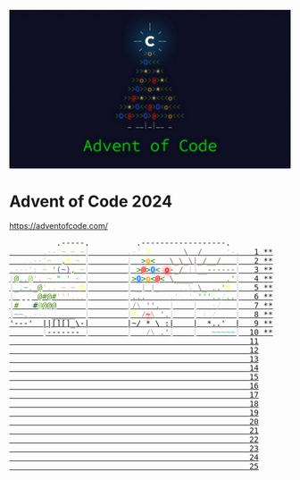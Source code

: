 ![Advent of Code 2024](https://github.com/tdody/advent_of_code_2024/blob/master/images/Banner.jpg?raw=true)


# Advent of Code 2024

https://adventofcode.com/


<main>
<style>
.calendar .calendar-color-2g2 { color:#7fbd39; }
.calendar .calendar-color-2g3 { color:#427322; }
.calendar .calendar-color-8n { color:#886655; }
.calendar .calendar-color-3l { color:#ccccff; }
.calendar .calendar-color-3g { color:#00cc00; }
.calendar .calendar-color-2g0 { color:#488813; }
.calendar .calendar-color-w { color: #ccc; }
.calendar .calendar-color-3i { color:#a25151; }
.calendar .calendar-color-6o { color: #ff9900; text-shadow: 0 0 5px #ff9900; }
.calendar .calendar-color-3s { color:#e3b585; }
.calendar .calendar-color-2g4 { color:#01461f; }
.calendar .calendar-color-6t { color:#aaaaaa; }
.calendar .calendar-color-6r { color: #ff0000; text-shadow: 0 0 5px #ff0000; }
.calendar .calendar-color-8e { color:#cccccc; }
.calendar .calendar-color-1w1 { color:#00c8ff; }
.calendar .calendar-color-2w { color:#ffffff; }
.calendar .calendar-color-3v { color:#df2308; text-shadow:0 0 5px #df2308, 0 0 10px #df2308; }
.calendar .calendar-color-3a { color:#a5a8af; }
.calendar .calendar-color-3b { color:#5555bb; }
.calendar .calendar-color-2u { color:#5eabb4; }
.calendar .calendar-color-3w { color:#ffffff; }
.calendar .calendar-color-8w { color:#cccccc; }
.calendar .calendar-color-8i { color:#ff0000; text-shadow:0 0  5px #ff0000, 0 0 10px #ff0000, 0 0 15px #ff0000; }
.calendar .calendar-color-6u { color: #0066ff; text-shadow: 0 0 5px #0066ff; }
.calendar .calendar-color-6y { color:#ffff66; text-shadow:0 0 5px #ffff66; }
.calendar .calendar-color-3y { color:#ffff66; text-shadow:0 0 5px #ffff66, 0 0 10px #ffff66; }
.calendar .calendar-color-2g1 { color:#4d8b03; }
.calendar .calendar-color-6b { color:#009900; }
.calendar .calendar-color-3m { color:#d4dde4; }
</style>
<pre class="calendar">          .-----.          .------------------.         
<a aria-label="Day 1, two stars" href="/2024/day/1" class="calendar-day1 calendar-verycomplete">       <span class="calendar-color-w">.--'</span><span class="calendar-color-3s">~</span> <span class="calendar-color-3s">~</span> <span class="calendar-color-3s">~</span><span class="calendar-color-w">|</span>        <span class="calendar-color-w">.-'</span> <span class="calendar-color-6y">*</span>       <span class="calendar-color-8n">\</span>  <span class="calendar-color-8n">/</span>     <span class="calendar-color-w">'-.</span>  <span class="calendar-day"> 1</span> <span class="calendar-mark-complete">*</span><span class="calendar-mark-verycomplete">*</span></a>
<a aria-label="Day 2, two stars" href="/2024/day/2" class="calendar-day2 calendar-verycomplete">    <span class="calendar-color-w">.--'</span><span class="calendar-color-3s">~</span>  <span class="calendar-color-3g">,</span><span class="calendar-color-3y">*</span> <span class="calendar-color-3s">~</span> <span class="calendar-color-w">|</span>        <span class="calendar-color-w">|</span>  <span class="calendar-color-6b">&gt;</span><span class="calendar-color-6o">o</span><span class="calendar-color-6b">&lt;</span>   <span class="calendar-color-8n">\_\_\|_/__/</span>   <span class="calendar-color-w">|</span>  <span class="calendar-day"> 2</span> <span class="calendar-mark-complete">*</span><span class="calendar-mark-verycomplete">*</span></a>
<a aria-label="Day 3, two stars" href="/2024/day/3" class="calendar-day3 calendar-verycomplete"><span class="calendar-color-w">.---'</span><span class="calendar-color-3s">:</span> <span class="calendar-color-3s">~</span> <span class="calendar-color-3g">'</span><span class="calendar-color-3b">(~)</span><span class="calendar-color-3g">,</span> <span class="calendar-color-3s">~</span><span class="calendar-color-w">|</span>        <span class="calendar-color-w">|</span> <span class="calendar-color-6b">&gt;</span><span class="calendar-color-6r">@</span><span class="calendar-color-6b">&gt;</span><span class="calendar-color-6u">O</span><span class="calendar-color-6b">&lt;</span> <span class="calendar-color-8i">o</span><span class="calendar-color-8n">-_/</span><span class="calendar-color-8e">.</span><span class="calendar-color-8w">()</span><span class="calendar-color-8n">__------</span><span class="calendar-color-w">|</span>  <span class="calendar-day"> 3</span> <span class="calendar-mark-complete">*</span><span class="calendar-mark-verycomplete">*</span></a>
<a aria-label="Day 4, two stars" href="/2024/day/4" class="calendar-day4 calendar-verycomplete"><span class="calendar-color-w">|</span><span class="calendar-color-2g1">@</span><span class="calendar-color-2u">..</span><span class="calendar-color-2g2">@</span><span class="calendar-color-3s">'.</span> <span class="calendar-color-3s">~</span> <span class="calendar-color-3g">"</span> <span class="calendar-color-3g">'</span> <span class="calendar-color-3s">~</span> <span class="calendar-color-w">|</span>        <span class="calendar-color-w">|</span><span class="calendar-color-6b">&gt;</span><span class="calendar-color-6u">O</span><span class="calendar-color-6b">&gt;</span><span class="calendar-color-6o">o</span><span class="calendar-color-6b">&lt;</span><span class="calendar-color-6r">@</span><span class="calendar-color-6b">&lt;</span> <span class="calendar-color-8n">\____</span>       <span class="calendar-color-3g">.'</span><span class="calendar-color-w">|</span>  <span class="calendar-day"> 4</span> <span class="calendar-mark-complete">*</span><span class="calendar-mark-verycomplete">*</span></a>
<a aria-label="Day 5, two stars" href="/2024/day/5" class="calendar-day5 calendar-verycomplete"><span class="calendar-color-w">|</span><span class="calendar-color-2g1">_</span><span class="calendar-color-2u">.~.</span><span class="calendar-color-2g3">_</span><span class="calendar-color-2g0">@</span><span class="calendar-color-3s">'..</span> <span class="calendar-color-3s">~</span> <span class="calendar-color-3s">~</span> <span class="calendar-color-3y">*</span><span class="calendar-color-w">|</span>        <span class="calendar-color-w">|</span> <span class="calendar-color-6t">_|</span> <span class="calendar-color-6t">|_</span>    <span class="calendar-color-w">..</span><span class="calendar-color-8w">\_</span><span class="calendar-color-8n">\_</span> <span class="calendar-color-3g">..'</span><span class="calendar-color-3y">*</span> <span class="calendar-color-w">|</span>  <span class="calendar-day"> 5</span> <span class="calendar-mark-complete">*</span><span class="calendar-mark-verycomplete">*</span></a>
<a aria-label="Day 6, two stars" href="/2024/day/6" class="calendar-day6 calendar-verycomplete"><span class="calendar-color-w">|</span> <span class="calendar-color-2w">|||</span> <span class="calendar-color-2g1">@</span><span class="calendar-color-2g0">#@#</span><span class="calendar-color-3s">'''...</span><span class="calendar-color-w">|</span>        <span class="calendar-color-w">|</span><span class="calendar-color-3i">...</span>     <span class="calendar-color-w">.'</span>  <span class="calendar-color-w">'.</span><span class="calendar-color-3g">'''..</span><span class="calendar-color-3m">/</span><span class="calendar-color-3g">..</span><span class="calendar-color-w">|</span>  <span class="calendar-day"> 6</span> <span class="calendar-mark-complete">*</span><span class="calendar-mark-verycomplete">*</span></a>
<a aria-label="Day 7, two stars" href="/2024/day/7" class="calendar-day7 calendar-verycomplete"><span class="calendar-color-w">|</span><span class="calendar-color-2g1">#</span><span class="calendar-color-2w">~~~</span><span class="calendar-color-2g4">#</span><span class="calendar-color-2g2">@</span><span class="calendar-color-2g1">@</span><span class="calendar-color-2g3">@</span><span class="calendar-color-2g0">@</span>      <span class="calendar-color-w">|</span>        <span class="calendar-color-w">|</span><span class="calendar-color-3a">/\</span> <span class="calendar-color-3i">''.</span>  <span class="calendar-color-w">|</span>    <span class="calendar-color-w">|</span>   <span class="calendar-color-3l">-</span><span class="calendar-color-3m">/</span>  <span class="calendar-color-3w">:</span><span class="calendar-color-w">|</span>  <span class="calendar-day"> 7</span> <span class="calendar-mark-complete">*</span><span class="calendar-mark-verycomplete">*</span></a>
<a aria-label="Day 8, two stars" href="/2024/day/8" class="calendar-day8 calendar-verycomplete"><span class="calendar-color-w">|</span><span class="calendar-color-2u">~~.</span><span class="calendar-color-w">.--.</span> _____  <span class="calendar-color-w">|</span>        <span class="calendar-color-w">|</span><span class="calendar-color-3y">*</span> <span class="calendar-color-3a">/</span><span class="calendar-color-3v">~</span><span class="calendar-color-3a">\</span> <span class="calendar-color-3i">'.</span><span class="calendar-color-w">|</span>    <span class="calendar-color-w">|</span> <span class="calendar-color-3l">-</span> <span class="calendar-color-3m">/</span>  <span class="calendar-color-3w">.'</span><span class="calendar-color-w">|</span>  <span class="calendar-day"> 8</span> <span class="calendar-mark-complete">*</span><span class="calendar-mark-verycomplete">*</span></a>
<a aria-label="Day 9, one star" href="/2024/day/9" class="calendar-day9 calendar-complete">'---'  ||[][]_\-|        |~/ * \ :|    |  *..'  |  <span class="calendar-day"> 9</span> <span class="calendar-mark-complete">*</span><span class="calendar-mark-verycomplete">*</span></a>
<a aria-label="Day 10, two stars" href="/2024/day/10" class="calendar-day10 calendar-verycomplete">       <span class="calendar-color-w">|</span>------- <span class="calendar-color-w">|</span>        <span class="calendar-color-w">|</span>   <span class="calendar-color-3a">/\</span> <span class="calendar-color-3i">.'</span><span class="calendar-color-w">|</span>    <span class="calendar-color-w">|</span><span class="calendar-color-3w">'''</span><span class="calendar-color-1w1">~~~~~</span><span class="calendar-color-w">|</span>  <span class="calendar-day">10</span> <span class="calendar-mark-complete">*</span><span class="calendar-mark-verycomplete">*</span>
<span aria-hidden="true" class="calendar-day12">                                                   <span class="calendar-day">11</span></span>
<span aria-hidden="true" class="calendar-day12">                                                   <span class="calendar-day">12</span></span>
<span aria-hidden="true" class="calendar-day13">                                                   <span class="calendar-day">13</span></span>
<span aria-hidden="true" class="calendar-day14">                                                   <span class="calendar-day">14</span></span>
<span aria-hidden="true" class="calendar-day15">                                                   <span class="calendar-day">15</span></span>
<span aria-hidden="true" class="calendar-day16">                                                   <span class="calendar-day">16</span></span>
<span aria-hidden="true" class="calendar-day17">                                                   <span class="calendar-day">17</span></span>
<span aria-hidden="true" class="calendar-day18">                                                   <span class="calendar-day">18</span></span>
<span aria-hidden="true" class="calendar-day19">                                                   <span class="calendar-day">19</span></span>
<span aria-hidden="true" class="calendar-day20">                                                   <span class="calendar-day">20</span></span>
<span aria-hidden="true" class="calendar-day21">                                                   <span class="calendar-day">21</span></span>
<span aria-hidden="true" class="calendar-day22">                                                   <span class="calendar-day">22</span></span>
<span aria-hidden="true" class="calendar-day23">                                                   <span class="calendar-day">23</span></span>
<span aria-hidden="true" class="calendar-day24">                                                   <span class="calendar-day">24</span></span>
<span aria-hidden="true" class="calendar-day25">                                                   <span class="calendar-day">25</span></span>
</pre>
</main>

<!-- ga -->
<script>
(function(i,s,o,g,r,a,m){i['GoogleAnalyticsObject']=r;i[r]=i[r]||function(){
(i[r].q=i[r].q||[]).push(arguments)},i[r].l=1*new Date();a=s.createElement(o),
m=s.getElementsByTagName(o)[0];a.async=1;a.src=g;m.parentNode.insertBefore(a,m)
})(window,document,'script','//www.google-analytics.com/analytics.js','ga');
ga('create', 'UA-69522494-1', 'auto');
ga('set', 'anonymizeIp', true);
ga('send', 'pageview');
</script>
<!-- /ga -->

</body>
